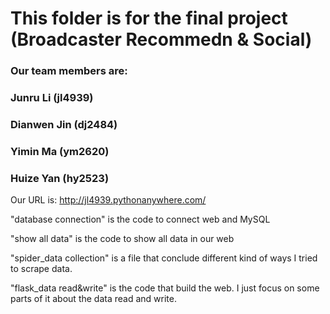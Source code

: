 # This folder is for the final project (Broadcaster Recommedn & Social)

### Our team members are:
### Junru Li (jl4939)
### Dianwen Jin (dj2484)
### Yimin Ma (ym2620)
### Huize Yan (hy2523)

Our URL is: http://jl4939.pythonanywhere.com/

"database connection" is the code to connect web and MySQL

"show all data" is the code to show all data in our web

"spider_data collection" is a file that conclude different kind of ways I tried to scrape data.

"flask_data read&write" is the code that build the web. I just focus on some parts of it about the data read and write.